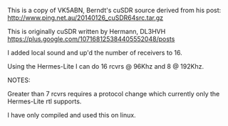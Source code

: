This is a copy of VK5ABN, Berndt's cuSDR source
derived from his post: http://www.ping.net.au/20140126_cuSDR64src.tar.gz

This is originally cuSDR written by Hermann, DL3HVH
https://plus.google.com/107168125384405552048/posts

I added local sound and up'd the number of receivers to 16.

Using the Hermes-Lite I can do 16 rcvrs @ 96Khz and 8 @ 192Khz.

NOTES:

Greater than 7 rcvrs requires a protocol change which currently only
the Hermes-Lite rtl supports.

I have only compiled and used this on linux.
